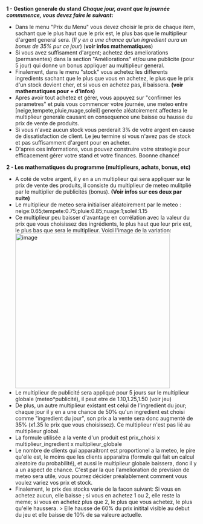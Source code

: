 **1 - Gestion generale du stand**
***Chaque jour, avant que la journée commmence, vous devez faire le suivant:***
- Dans le menu "Prix du Menu" vous devez choisir le prix de chaque item, sachant que le plus haut que le prix est, le plus bas que le multiplieur d'argent general sera. (*Il y en a une chance qu'un ingredient aura un bonus de 35% pur ce jour*) (**voir infos mathematiques**)
- Si vous avez suffisament d'argent; achetez des ameliorations (permanentes) dans la section "Améliorations" et/ou une publicite (pour 5 jour) qui donne un bonus appliquer au multiplieur general.
- Finalement, dans le menu "stock" vous achetez les differents ingredients sachant que le plus que vous en achetez, le plus que le prix d'un stock devient cher, et si vous en achetez pas, il baissera. **(voir mathematiques pour + d'infos)**
- Apres avoir tout achetez et gérer, vous appuyez sur "confirmer les parametres" et puis vous commencer votre journée, une meteo entre [neige,tempete,pluie,nuage,soleil] generée aléatoirement affectera le multiplieur generale causant en consequence une baisse ou hausse du prix de vente de produits.
- Si vous n'avez aucun stock vous perderait 3% de votre argent en cause de dissatisfaction de client. Le jeu termine si vous n'avez pas de stock et pas suffisamment d'argent pour en acheter.
- D'apres ces informations, vous pouvez construire votre strategie pour efficacement gérer votre stand et votre finances. Boonne chance!

**2 - Les mathematiques du programme (multiplieurs, achats, bonus, etc)**
- A coté de votre argent, il y en a un multiplieur qui sera appliquer sur le prix de vente des produits, il consiste du multiplieur de meteo mulitplié par le multiplier de publicités (bonus). **(Voir infos sur ces deux par suite)**
- Le multiplieur de meteo sera initialiser aléatoirement par le meteo : neige:0.65;tempete:0.75;pluie:0.85;nuage:1;soleil:1.15
- Ce multiplieur peu baisser d'avantage en corrélation avec la valeur du prix que vous choisissez des ingrédients, le plus haut que leur prix est, le plus bas que sera le multiplieur. Voici l'image de la variation: <br/>
<img width="409" alt="image" src="https://github.com/michaelalhouwayek/lemonadestand/assets/156347349/8978b8b2-523e-4458-8188-d33ae21f2cf7"> <br/>
- Le multiplieur de publicité sera appliqué pour 5 jours sur le multiplieur globale (meteo*publicité), il peut etre de 1.10,1.25,1.50 (voir jeu)
- De plus, un autre multiplieur existant est celui de l'ingredient du jour; chaque jour il y en a une chance de 50% qu'un ingredient est choisi comme "ingredient du jour", son prix a la vente sera donc augmenté de 35% (x1.35 le prix que vous choisissez). Ce multiplieur n'est pas lié au multiplieur global.
- La formule utilisée a la vente d'un produit est prix_choisi x multiplieur_ingredient x multiplieur_globale
- Le nombre de clients qui apparaitront est proportionel a la meteo, le pire qu'elle est, le moins que les clients apparaitra (formule qui fait un calcul aleatoire du probabilité), et aussi le multiplieur globale baissera, donc il y a un aspect de chance. C'est par la que l'amelioration de prevision de meteo sera utile, vous pourrez décider préalablement comment vous voulez variez vos prix et stock.
- Finalement, le prix des stocks varie de la facon suivant: Si vous en achetez aucun, elle baisse ; si vous en achetez 1 ou 2, elle reste la meme; si vous en achetez plus que 2, le plus que vous achetez, le plus qu'elle haussera. > Elle hausse de 60% du prix initital visible au debut du jeu et elle baisse de 10% de sa valeure actuelle.
